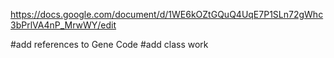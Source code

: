 https://docs.google.com/document/d/1WE6kOZtGQuQ4UqE7P1SLn72gWhc3bPrlVA4nP_MrwWY/edit

#add references to Gene Code
#add class work